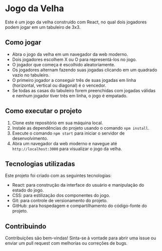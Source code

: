 # Jogo da Velha

Este é um jogo da velha construído com React, no qual dois jogadores podem jogar em um tabuleiro de 3x3.

## Como jogar

- Abra o jogo da velha em um navegador da web moderno.
- Dois jogadores escolhem X ou O para representá-los no jogo.
- O jogador que começa é escolhido aleatoriamente.
- Os jogadores alternam fazendo suas jogadas clicando em um quadrado vazio no tabuleiro.
- O primeiro jogador a conseguir três de suas jogadas em linha (horizontal, vertical ou diagonal) é o vencedor.
- Se todas as casas do tabuleiro forem preenchidas com jogadas válidas e nenhum jogador tiver três em linha, o jogo é empatado.

## Como executar o projeto

1. Clone este repositório em sua máquina local.
2. Instale as dependências do projeto usando o comando `npm install`.
3. Execute o comando `npm start` para iniciar o servidor de desenvolvimento.
4. Abra um navegador da web moderno e navegue até `http://localhost:3000` para visualizar o jogo da velha.

## Tecnologias utilizadas

Este projeto foi criado com as seguintes tecnologias:

- React: para construção da interface do usuário e manipulação do estado do jogo.
- CSS: para estilização dos componentes do jogo.
- Git: para controle de versionamento do projeto.
- GitHub: para hospedagem e compartilhamento do código-fonte do projeto.

## Contribuindo

Contribuições são bem-vindas! Sinta-se à vontade para abrir uma issue ou enviar um pull request com melhorias ou correções de bugs.
